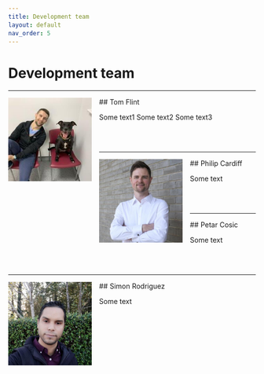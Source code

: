 ```yaml
---
title: Development team
layout: default
nav_order: 5
---
```


# Development team

---
<img align="left" width="170" style="padding-right:15px" src="images/tom.jpeg"/>
## Tom Flint

Some text1
Some text2
Some text3

<br>
<br>

---
<img align="left" width="170" style="padding-right:15px" src="images/philip.jpeg"/>
## Philip Cardiff

Some text

<br>
<br>

---
<img align="left" width="170" style="padding-right:15px" src=""/>
## Petar Cosic

Some text

<br>
<br>


---
<img align="left" width="170" style="padding-right:15px" src="images/simon.jpeg"/>
## Simon Rodriguez

Some text

<br>
<br>